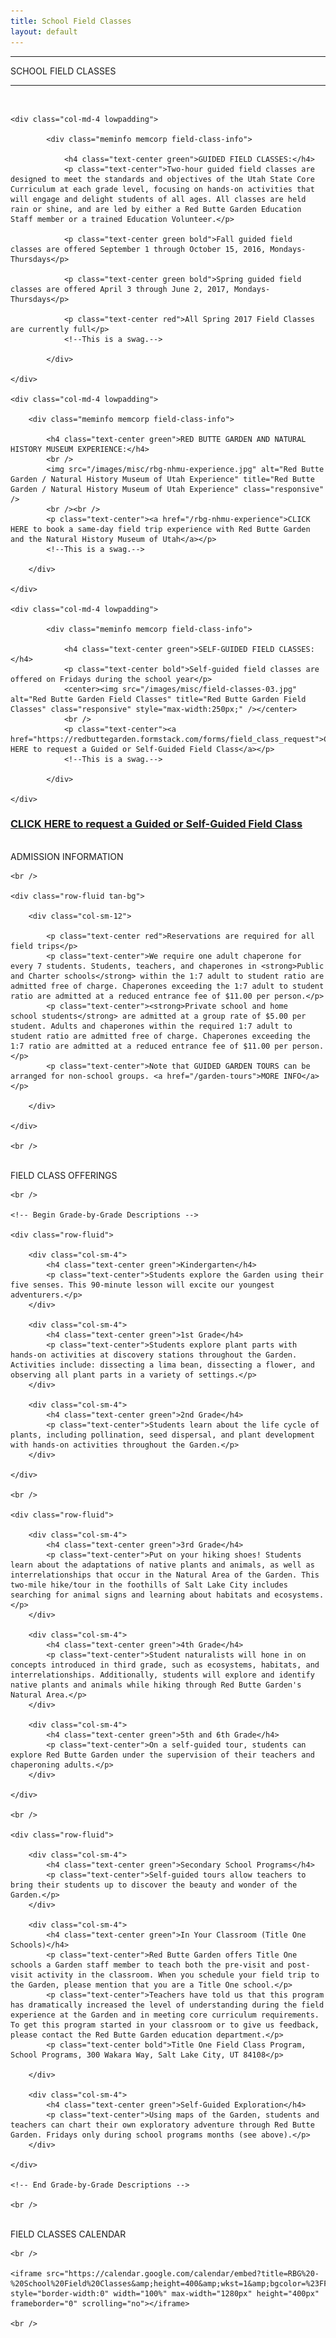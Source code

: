 ```yaml
---
title: School Field Classes
layout: default
---
```


<div class="eventdivide">
	<hr>
		<div class="grid-header">SCHOOL FIELD CLASSES</div>		
	<hr>
</div>

<br />

<!-- Begin Field Class Info -->	
<div class="row-fluid">

	<div class="col-md-4 lowpadding">
		
			<div class="meminfo memcorp field-class-info">
			
				<h4 class="text-center green">GUIDED FIELD CLASSES:</h4>
				<p class="text-center">Two-hour guided field classes are designed to meet the standards and objectives of the Utah State Core Curriculum at each grade level, focusing on hands-on activities that will engage and delight students of all ages. All classes are held rain or shine, and are led by either a Red Butte Garden Education Staff member or a trained Education Volunteer.</p>
				
				<p class="text-center green bold">Fall guided field classes are offered September 1 through October 15, 2016, Mondays-Thursdays</p>
				
				<p class="text-center green bold">Spring guided field classes are offered April 3 through June 2, 2017, Mondays-Thursdays</p>
				
				<p class="text-center red">All Spring 2017 Field Classes are currently full</p>
				<!--This is a swag.-->
				
			</div>

	</div>
	
	<div class="col-md-4 lowpadding">
		
		<div class="meminfo memcorp field-class-info">
			
			<h4 class="text-center green">RED BUTTE GARDEN AND NATURAL HISTORY MUSEUM EXPERIENCE:</h4>
			<br />
			<img src="/images/misc/rbg-nhmu-experience.jpg" alt="Red Butte Garden / Natural History Museum of Utah Experience" title="Red Butte Garden / Natural History Museum of Utah Experience" class="responsive" />
			<br /><br />
			<p class="text-center"><a href="/rbg-nhmu-experience">CLICK HERE to book a same-day field trip experience with Red Butte Garden and the Natural History Museum of Utah</a></p>
			<!--This is a swag.-->
				
		</div>
		
	</div>
	
	<div class="col-md-4 lowpadding">

			<div class="meminfo memcorp field-class-info">
			
				<h4 class="text-center green">SELF-GUIDED FIELD CLASSES:</h4>
				<p class="text-center bold">Self-guided field classes are offered on Fridays during the school year</p>
				<center><img src="/images/misc/field-classes-03.jpg" alt="Red Butte Garden Field Classes" title="Red Butte Garden Field Classes" class="responsive" style="max-width:250px;" /></center>
				<br />
				<p class="text-center"><a href="https://redbuttegarden.formstack.com/forms/field_class_request">CLICK HERE to request a Guided or Self-Guided Field Class</a></p>
				<!--This is a swag.-->
				
			</div>
		
	</div>		
			
</div>
<!-- End Field Class Info -->

<h3 class="text-center"><a href="https://redbuttegarden.formstack.com/forms/field_class_request">CLICK HERE to request a Guided or Self-Guided Field Class</a></h3>

<br />

<!-- Begin Admission Info -->


<div class="memfaqwrap hover">
	<div class="volbutton green-bg" data-target="#admission-info" data-toggle="collapse">ADMISSION INFORMATION</div>
</div>

<div class="collapse panel-border tan-bg" id="admission-info">

	<br />
	
	<div class="row-fluid tan-bg">

		<div class="col-sm-12">

			<p class="text-center red">Reservations are required for all field trips</p>
			<p class="text-center">We require one adult chaperone for every 7 students. Students, teachers, and chaperones in <strong>Public and Charter schools</strong> within the 1:7 adult to student ratio are admitted free of charge. Chaperones exceeding the 1:7 adult to student ratio are admitted at a reduced entrance fee of $11.00 per person.</p>
			<p class="text-center"><strong>Private school and home school students</strong> are admitted at a group rate of $5.00 per student. Adults and chaperones within the required 1:7 adult to student ratio are admitted free of charge. Chaperones exceeding the 1:7 ratio are admitted at a reduced entrance fee of $11.00 per person.</p>
			<p class="text-center">Note that GUIDED GARDEN TOURS can be arranged for non-school groups. <a href="/garden-tours">MORE INFO</a></p>
		
		</div>

	</div>
	
	<br />
	
</div>

<!-- End Admission Info -->

<br />

<!-- Begin Field Class Offerings -->

<div class="memfaqwrap hover">
	<div class="volbutton" data-target="#field-classes" data-toggle="collapse">FIELD CLASS OFFERINGS</div>
</div>

<div class="collapse panel-border tan-bg" id="field-classes">

	<br />

	<!-- Begin Grade-by-Grade Descriptions -->
	
	<div class="row-fluid">
		
		<div class="col-sm-4">
			<h4 class="text-center green">Kindergarten</h4>
			<p class="text-center">Students explore the Garden using their five senses. This 90-minute lesson will excite our youngest adventurers.</p>
		</div>
		
		<div class="col-sm-4">
			<h4 class="text-center green">1st Grade</h4>
			<p class="text-center">Students explore plant parts with hands-on activities at discovery stations throughout the Garden. Activities include: dissecting a lima bean, dissecting a flower, and observing all plant parts in a variety of settings.</p>
		</div>
		
		<div class="col-sm-4">
			<h4 class="text-center green">2nd Grade</h4>
			<p class="text-center">Students learn about the life cycle of plants, including pollination, seed dispersal, and plant development with hands-on activities throughout the Garden.</p>
		</div>
		
	</div>
	
	<br />
	
	<div class="row-fluid">
		
		<div class="col-sm-4">
			<h4 class="text-center green">3rd Grade</h4>
			<p class="text-center">Put on your hiking shoes! Students learn about the adaptations of native plants and animals, as well as interrelationships that occur in the Natural Area of the Garden. This two-mile hike/tour in the foothills of Salt Lake City includes searching for animal signs and learning about habitats and ecosystems.</p>
		</div>
		
		<div class="col-sm-4">
			<h4 class="text-center green">4th Grade</h4>
			<p class="text-center">Student naturalists will hone in on concepts introduced in third grade, such as ecosystems, habitats, and interrelationships. Additionally, students will explore and identify native plants and animals while hiking through Red Butte Garden's Natural Area.</p>
		</div>
		
		<div class="col-sm-4">
			<h4 class="text-center green">5th and 6th Grade</h4>
			<p class="text-center">On a self-guided tour, students can explore Red Butte Garden under the supervision of their teachers and chaperoning adults.</p>
		</div>
		
	</div>

	<br />

	<div class="row-fluid">
		
		<div class="col-sm-4">
			<h4 class="text-center green">Secondary School Programs</h4>
			<p class="text-center">Self-guided tours allow teachers to bring their students up to discover the beauty and wonder of the Garden.</p>	
		</div>
		
		<div class="col-sm-4">
			<h4 class="text-center green">In Your Classroom (Title One Schools)</h4>
			<p class="text-center">Red Butte Garden offers Title One schools a Garden staff member to teach both the pre-visit and post-visit activity in the classroom. When you schedule your field trip to the Garden, please mention that you are a Title One school.</p>
			<p class="text-center">Teachers have told us that this program has dramatically increased the level of understanding during the field experience at the Garden and in meeting core curriculum requirements. To get this program started in your classroom or to give us feedback, please contact the Red Butte Garden education department.</p>
			<p class="text-center bold">Title One Field Class Program, School Programs, 300 Wakara Way, Salt Lake City, UT 84108</p>
	
		</div>	
		
		<div class="col-sm-4">
			<h4 class="text-center green">Self-Guided Exploration</h4>
			<p class="text-center">Using maps of the Garden, students and teachers can chart their own exploratory adventure through Red Butte Garden. Fridays only during school programs months (see above).</p>	
		</div>	
		
	</div>
	
	<!-- End Grade-by-Grade Descriptions -->

	<br />

</div>
<!-- End Field Class Offerings -->

<br />

<!-- Begin Field Class Calendar Panel -->
	
<div class="memfaqwrap hover">
	<div class="volbutton green-bg" data-target="#field-class-calendar" data-toggle="collapse">FIELD CLASSES CALENDAR</div>
</div>

<div class="collapse panel-border" id="field-class-calendar">
	
	<br />
	
	<iframe src="https://calendar.google.com/calendar/embed?title=RBG%20-%20School%20Field%20Classes&amp;height=400&amp;wkst=1&amp;bgcolor=%23FFFFFF&amp;src=gcloud.utah.edu_olcsoo5se09ocau8q49gutmnog%40group.calendar.google.com&amp;color=%23711616&amp;ctz=America%2FDenver" style="border-width:0" width="100%" max-width="1280px" height="400px" frameborder="0" scrolling="no"></iframe>

	<br />
	
</div>
		
<!-- End Field Class Calendar Panel -->

<br />